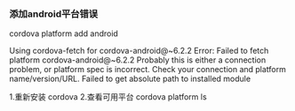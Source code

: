  ### 添加android平台错误
 cordova platform add android

Using cordova-fetch for cordova-android@~6.2.2
Error: Failed to fetch platform cordova-android@~6.2.2
Probably this is either a connection problem, or platform spec is incorrect.
Check your connection and platform name/version/URL.
Failed to get absolute path to installed module

1.重新安装  cordova
2.查看可用平台  cordova platform ls